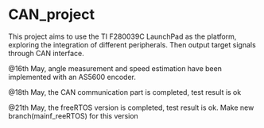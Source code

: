 # CAN_project
This project aims to use the TI F280039C LaunchPad as the platform, exploring the integration of different peripherals. Then output target signals through CAN interface. 

@16th May, angle measurement and speed estimation have been implemented with an AS5600 encoder. 

@18th May, the CAN communication part is completed, test result is ok

@21th May, the freeRTOS version is completed, test result is ok. Make new branch(mainf_reeRTOS) for this version

